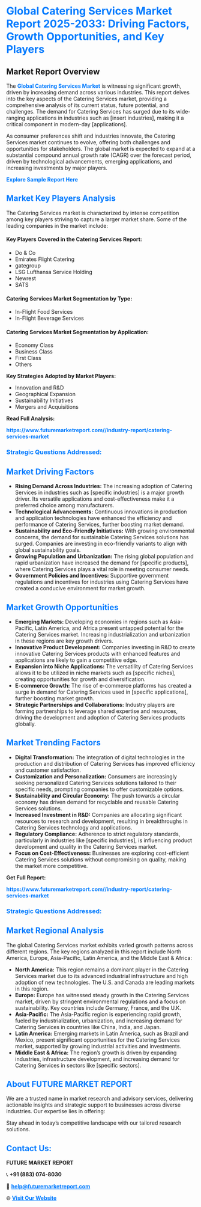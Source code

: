 <h1 style="color: #007BFF;">Global Catering Services Market Report 2025-2033: Driving Factors, Growth Opportunities, and Key Players</h1>

<section id="overview">
<h2>Market Report Overview</h2>
<p>The <a href="https://www.futuremarketreport.com//industry-report/catering-services-market" style="color: #007BFF; text-decoration: none;"><strong>Global Catering Services Market</strong></a> is witnessing significant growth, driven by increasing demand across various industries. This report delves into the key aspects of the Catering Services market, providing a comprehensive analysis of its current status, future potential, and challenges. The demand for Catering Services has surged due to its wide-ranging applications in industries such as [insert industries], making it a critical component in modern-day [applications].</p>
<p>As consumer preferences shift and industries innovate, the Catering Services market continues to evolve, offering both challenges and opportunities for stakeholders. The global market is expected to expand at a substantial compound annual growth rate (CAGR) over the forecast period, driven by technological advancements, emerging applications, and increasing investments by major players.</p>
</section>

<section id="overview">
<p><a href="https://www.futuremarketreport.com//request-sample/reportId=64133" style="color: #007BFF; text-decoration: none;"><strong>Explore Sample Report Here</strong></a></p>
</section>

<section id="key-players">
<h2 style="color: #007BFF;">Market Key Players Analysis</h2>
<p>The Catering Services market is characterized by intense competition among key players striving to capture a larger market share. Some of the leading companies in the market include:</p>
<h4>Key Players Covered in the Catering Services Report:</h4>
<ul><li>Do &amp; Co</li><li>Emirates Flight Catering</li><li>gategroup</li><li>LSG Lufthansa Service Holding</li><li>Newrest</li><li>SATS</li></ul>
<h4>Catering Services Market Segmentation by Type:</h4>
<ul><li>In-Flight Food Services</li><li>In-Flight Beverage Services</li></ul>

<h4>Catering Services Market Segmentation by Application:</h4>
<ul><li>Economy Class</li><li>Business Class</li><li>First Class</li><li>Others</li></ul>
<p><strong>Key Strategies Adopted by Market Players:</strong></p>
<ul>
<li>Innovation and R&D</li>
<li>Geographical Expansion</li>
<li>Sustainability Initiatives</li>
<li>Mergers and Acquisitions</li>
</ul>
</section>

<section>
<p><strong>Read Full Analysis: </strong></p><a href="https://www.futuremarketreport.com//industry-report/catering-services-market" style="color: #007BFF; text-decoration: none;"><strong>https://www.futuremarketreport.com//industry-report/catering-services-market</strong></a>
<h3 style="color: #007BFF;">Strategic Questions Addressed:</h3>
</section>

<section id="driving-factors">
<h2 style="color: #007BFF;">Market Driving Factors</h2>
<ul>
<li><strong>Rising Demand Across Industries:</strong> The increasing adoption of Catering Services in industries such as [specific industries] is a major growth driver. Its versatile applications and cost-effectiveness make it a preferred choice among manufacturers.</li>
<li><strong>Technological Advancements:</strong> Continuous innovations in production and application technologies have enhanced the efficiency and performance of Catering Services, further boosting market demand.</li>
<li><strong>Sustainability and Eco-Friendly Initiatives:</strong> With growing environmental concerns, the demand for sustainable Catering Services solutions has surged. Companies are investing in eco-friendly variants to align with global sustainability goals.</li>
<li><strong>Growing Population and Urbanization:</strong> The rising global population and rapid urbanization have increased the demand for [specific products], where Catering Services plays a vital role in meeting consumer needs.</li>
<li><strong>Government Policies and Incentives:</strong> Supportive government regulations and incentives for industries using Catering Services have created a conducive environment for market growth.</li>
</ul>
</section>

<section id="growth-opportunities">
<h2 style="color: #007BFF;">Market Growth Opportunities</h2>
<ul>
<li><strong>Emerging Markets:</strong> Developing economies in regions such as Asia-Pacific, Latin America, and Africa present untapped potential for the Catering Services market. Increasing industrialization and urbanization in these regions are key growth drivers.</li>
<li><strong>Innovative Product Development:</strong> Companies investing in R&D to create innovative Catering Services products with enhanced features and applications are likely to gain a competitive edge.</li>
<li><strong>Expansion into Niche Applications:</strong> The versatility of Catering Services allows it to be utilized in niche markets such as [specific niches], creating opportunities for growth and diversification.</li>
<li><strong>E-commerce Growth:</strong> The rise of e-commerce platforms has created a surge in demand for Catering Services used in [specific applications], further boosting market growth.</li>
<li><strong>Strategic Partnerships and Collaborations:</strong> Industry players are forming partnerships to leverage shared expertise and resources, driving the development and adoption of Catering Services products globally.</li>
</ul>
</section>

<section id="trending-factors">
<h2 style="color: #007BFF;">Market Trending Factors</h2>
<ul>
<li><strong>Digital Transformation:</strong> The integration of digital technologies in the production and distribution of Catering Services has improved efficiency and customer satisfaction.</li>
<li><strong>Customization and Personalization:</strong> Consumers are increasingly seeking personalized Catering Services solutions tailored to their specific needs, prompting companies to offer customizable options.</li>
<li><strong>Sustainability and Circular Economy:</strong> The push towards a circular economy has driven demand for recyclable and reusable Catering Services solutions.</li>
<li><strong>Increased Investment in R&D:</strong> Companies are allocating significant resources to research and development, resulting in breakthroughs in Catering Services technology and applications.</li>
<li><strong>Regulatory Compliance:</strong> Adherence to strict regulatory standards, particularly in industries like [specific industries], is influencing product development and quality in the Catering Services market.</li>
<li><strong>Focus on Cost-Effectiveness:</strong> Businesses are exploring cost-efficient Catering Services solutions without compromising on quality, making the market more competitive.</li>
</ul>
</section>

<section>
<p><strong>Get Full Report: </strong></p><a href="https://www.futuremarketreport.com//industry-report/catering-services-market" style="color: #007BFF; text-decoration: none;"><strong>https://www.futuremarketreport.com//industry-report/catering-services-market</strong></a>
<h3 style="color: #007BFF;">Strategic Questions Addressed:</h3>
</section>


<section id="regional-analysis">
<h2 style="color: #007BFF;">Market Regional Analysis</h2>
<p>The global Catering Services market exhibits varied growth patterns across different regions. The key regions analyzed in this report include North America, Europe, Asia-Pacific, Latin America, and the Middle East & Africa:</p>
<ul>
<li><strong>North America:</strong> This region remains a dominant player in the Catering Services market due to its advanced industrial infrastructure and high adoption of new technologies. The U.S. and Canada are leading markets in this region.</li>
<li><strong>Europe:</strong> Europe has witnessed steady growth in the Catering Services market, driven by stringent environmental regulations and a focus on sustainability. Key countries include Germany, France, and the U.K.</li>
<li><strong>Asia-Pacific:</strong> The Asia-Pacific region is experiencing rapid growth, fueled by industrialization, urbanization, and increasing demand for Catering Services in countries like China, India, and Japan.</li>
<li><strong>Latin America:</strong> Emerging markets in Latin America, such as Brazil and Mexico, present significant opportunities for the Catering Services market, supported by growing industrial activities and investments.</li>
<li><strong>Middle East & Africa:</strong> The region’s growth is driven by expanding industries, infrastructure development, and increasing demand for Catering Services in sectors like [specific sectors].</li>
</ul>
</section>

<footer>
<h2 style="color: #007BFF;">About FUTURE MARKET REPORT</h2>
<p>We are a trusted name in market research and advisory services, delivering actionable insights and strategic support to businesses across diverse industries. Our expertise lies in offering:</p>

<p>Stay ahead in today’s competitive landscape with our tailored research solutions.</p>

<h2 style="color: #007BFF;">Contact Us:</h2>
<p><strong>FUTURE MARKET REPORT</strong></p>
<p>📞 <strong>+91 (883) 074-8030</strong></p>
<p>📧 <strong><a href="mailto:help@futuremarketreport.com" style="color: #007BFF;">help@futuremarketreport.com</a></strong></p>
<p>🌐 <strong><a href="https://www.futuremarketreport.com/" style="color: #007BFF;">Visit Our Website</a></strong></p>
</footer>